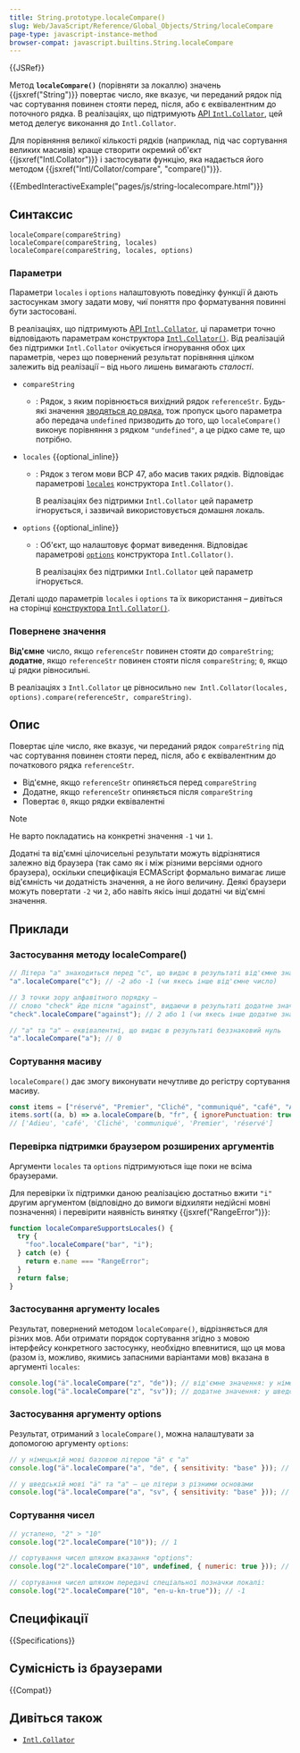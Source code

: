 ```yaml
---
title: String.prototype.localeCompare()
slug: Web/JavaScript/Reference/Global_Objects/String/localeCompare
page-type: javascript-instance-method
browser-compat: javascript.builtins.String.localeCompare
---
```


{{JSRef}}

Метод **`localeCompare()`** (порівняти за локаллю) значень {{jsxref("String")}} повертає число, яке вказує, чи переданий рядок під час сортування повинен стояти перед, після, або є еквівалентним до поточного рядка. В реалізаціях, що підтримують [API `Intl.Collator`](/uk/docs/Web/JavaScript/Reference/Global_Objects/Intl/Collator), цей метод делегує виконання до `Intl.Collator`.

Для порівняння великої кількості рядків (наприклад, під час сортування великих масивів) краще створити окремий об'єкт {{jsxref("Intl.Collator")}} і застосувати функцію, яка надається його методом {{jsxref("Intl/Collator/compare", "compare()")}}.

{{EmbedInteractiveExample("pages/js/string-localecompare.html")}}

## Синтаксис

```js-nolint
localeCompare(compareString)
localeCompare(compareString, locales)
localeCompare(compareString, locales, options)
```

### Параметри

Параметри `locales` і `options` налаштовують поведінку функції й дають застосункам змогу задати мову, чиї поняття про форматування повинні бути застосовані.

В реалізаціях, що підтримують [API `Intl.Collator`](/uk/docs/Web/JavaScript/Reference/Global_Objects/Intl/Collator), ці параметри точно відповідають параметрам конструктора [`Intl.Collator()`](/uk/docs/Web/JavaScript/Reference/Global_Objects/Intl/Collator/Collator). Від реалізацій без підтримки `Intl.Collator` очікується ігнорування обох цих параметрів, через що повернений результат порівняння цілком залежить від реалізації – від нього лишень вимагають _сталості_.

- `compareString`
  - : Рядок, з яким порівнюється вихідний рядок `referenceStr`. Будь-які значення [зводяться до рядка](/uk/docs/Web/JavaScript/Reference/Global_Objects/String#zvedennia-do-riadka), тож пропуск цього параметра або передача `undefined` призводить до того, що `localeCompare()` виконує порівняння з рядком `"undefined"`, а це рідко саме те, що потрібно.
- `locales` {{optional_inline}}

  - : Рядок з тегом мови BCP 47, або масив таких рядків. Відповідає параметрові [`locales`](/uk/docs/Web/JavaScript/Reference/Global_Objects/Intl/Collator/Collator#locales) конструктора `Intl.Collator()`.

    В реалізаціях без підтримки `Intl.Collator` цей параметр ігнорується, і зазвичай використовується домашня локаль.

- `options` {{optional_inline}}

  - : Об'єкт, що налаштовує формат виведення. Відповідає параметрові [`options`](/uk/docs/Web/JavaScript/Reference/Global_Objects/Intl/Collator/Collator#options) конструктора `Intl.Collator()`.

    В реалізаціях без підтримки `Intl.Collator` цей параметр ігнорується.

Деталі щодо параметрів `locales` і `options` та їх використання – дивіться на сторінці [конструктора `Intl.Collator()`](/uk/docs/Web/JavaScript/Reference/Global_Objects/Intl/Collator/Collator).

### Повернене значення

**Від'ємне** число, якщо `referenceStr` повинен стояти до `compareString`; **додатне**, якщо `referenceStr` повинен стояти після `compareString`; `0`, якщо ці рядки рівносильні.

В реалізаціях з `Intl.Collator` це рівносильно `new Intl.Collator(locales, options).compare(referenceStr, compareString)`.

## Опис

Повертає ціле число, яке вказує, чи переданий рядок `compareString` під час сортування повинен стояти перед, після, або є еквівалентним до початкового рядка `referenceStr`.

- Від'ємне, якщо `referenceStr` опиняється перед `compareString`
- Додатне, якщо `referenceStr` опиняється після `compareString`
- Повертає `0`, якщо рядки еквівалентні

> [!NOTE]
> Не варто покладатись на конкретні значення `-1` чи `1`.
>
> Додатні та від'ємні цілочисельні результати можуть відрізнятися залежно від браузера (так само як і між різними версіями одного браузера), оскільки специфікація ECMAScript формально вимагає лише від'ємність чи додатність значення, а не його величину. Деякі браузери можуть повертати `-2` чи `2`, або навіть якісь інші додатні чи від'ємні значення.

## Приклади

### Застосування методу localeCompare()

```js
// Літера "a" знаходиться перед "c", що видає в результаті від'ємне значення
"a".localeCompare("c"); // -2 або -1 (чи якесь інше від'ємне число)

// З точки зору алфавітного порядку –
// слово "check" йде після "against", видаючи в результаті додатне значення
"check".localeCompare("against"); // 2 або 1 (чи якесь інше додатне значення)

// "a" та "a" — еквівалентні, що видає в результаті беззнаковий нуль
"a".localeCompare("a"); // 0
```

### Сортування масиву

`localeCompare()` дає змогу виконувати нечутливе до регістру сортування масиву.

```js
const items = ["réservé", "Premier", "Cliché", "communiqué", "café", "Adieu"];
items.sort((a, b) => a.localeCompare(b, "fr", { ignorePunctuation: true }));
// ['Adieu', 'café', 'Cliché', 'communiqué', 'Premier', 'réservé']
```

### Перевірка підтримки браузером розширених аргументів

Аргументи `locales` та `options` підтримуються іще поки не всіма браузерами.

Для перевірки їх підтримки даною реалізацією достатньо вжити `"i"` другим аргументом (відповідно до вимоги відхиляти недійсні мовні позначення) і перевірити наявність винятку {{jsxref("RangeError")}}:

```js
function localeCompareSupportsLocales() {
  try {
    "foo".localeCompare("bar", "i");
  } catch (e) {
    return e.name === "RangeError";
  }
  return false;
}
```

### Застосування аргументу locales

Результат, повернений методом `localeCompare()`, відрізняється для різних мов. Аби отримати порядок сортування згідно з мовою інтерфейсу конкретного застосунку, необхідно впевнитися, що ця мова (разом із, можливо, якимись запасними варіантами мов) вказана в аргументі `locales`:

```js
console.log("ä".localeCompare("z", "de")); // від'ємне значення: у німецькій мові ä ставиться перед z
console.log("ä".localeCompare("z", "sv")); // додатне значення: у шведській мові ä ставиться після z
```

### Застосування аргументу options

Результат, отриманий з `localeCompare()`, можна налаштувати за допомогою аргументу `options`:

```js
// у німецькій мові базовою літерою "ä" є "a"
console.log("ä".localeCompare("a", "de", { sensitivity: "base" })); // 0

// у шведській мові "ä" та "a" — це літери з різними основами
console.log("ä".localeCompare("a", "sv", { sensitivity: "base" })); // додатне значення
```

### Сортування чисел

```js
// усталено, "2" > "10"
console.log("2".localeCompare("10")); // 1

// сортування чисел шляхом вказання "options":
console.log("2".localeCompare("10", undefined, { numeric: true })); // -1

// сортування чисел шляхом передачі спеціальної позначки локалі:
console.log("2".localeCompare("10", "en-u-kn-true")); // -1
```

## Специфікації

{{Specifications}}

## Сумісність із браузерами

{{Compat}}

## Дивіться також

- [`Intl.Collator`](/uk/docs/Web/JavaScript/Reference/Global_Objects/Intl/Collator)
